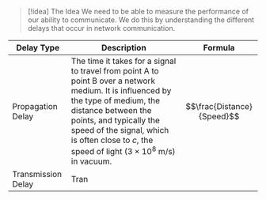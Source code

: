 
> [!idea] The Idea
> We need to be able to measure the performance of our ability to communicate. We do this by understanding the different delays that occur in network communication.

| Delay Type         | Description                                                                                                                                                                                                                                                                              | Formula                    |
| ------------------ | ---------------------------------------------------------------------------------------------------------------------------------------------------------------------------------------------------------------------------------------------------------------------------------------- | -------------------------- |
| Propagation Delay  | The time it takes for a signal to travel from point A to point B over a network medium. It is influenced by the type of medium, the distance between the points, and typically the speed of the signal, which is often close to $c$, the speed of light $(3 \times 10^8$ m/s) in vacuum. | $$\frac{Distance}{Speed}$$ |
| Transmission Delay | Tran                                                                                                                                                                                                                                                                                     |                            |
 